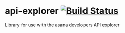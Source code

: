 # api-explorer [![Build Status][travis-image]][travis-url]
Library for use with the asana developers API explorer

[travis-url]: http://travis-ci.org/Asana/api-explorer
[travis-image]: https://travis-ci.org/Asana/api-explorer.svg?branch=master

